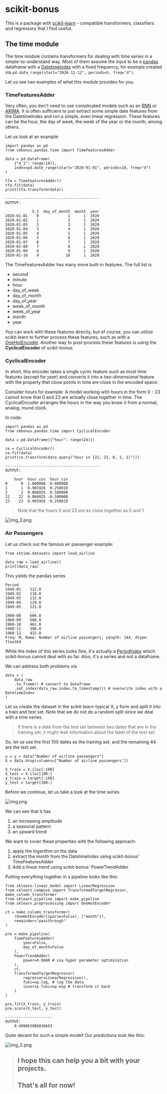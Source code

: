 # scikit-bonus
This is a package with [scikit-learn](https://scikit-learn.org/stable/) - compatible transformers,
classifiers and regressors that I find useful.

## The time module
The time module contains transformers for dealing with time series in
a simple-to-understand way.
Most of them assume the input to be a [pandas](https://pandas.pydata.org/docs/index.html)
dataframe with a [DatetimeIndex](https://pandas.pydata.org/docs/reference/api/pandas.DatetimeIndex.html)
with a fixed frequency, for example created via
`pd.date_range(start="2020-12-12", periods=5, freq="d")`.

Let us see two examples of what this module provides for you.

### TimeFeaturesAdder
Very often, you don't need to use complicated models such as an
[RNN](https://en.wikipedia.org/wiki/Recurrent_neural_network) or
[ARIMA](https://en.wikipedia.org/wiki/Autoregressive_integrated_moving_average).
It is often sufficient to just extract some simple date features from the
DatetimeIndex and run a simple, even linear regression. These features can
be the hour, the day of week, the week of the year or the month, among others.

Let us look at an example:
```
import pandas as pd
from skbonus.pandas.time import TimeFeaturesAdder

data = pd.DataFrame(
    {"X_1": range(10)},
    index=pd.date_range(start="2020-01-01", periods=10, freq="d")
)

tfa = TimeFeaturesAdder()
tfa.fit(data)
print(tfa.transform(data))

------------------------------------------
OUTPUT:

            X_1  day_of_month  month  year
2020-01-01    0             1      1  2020
2020-01-02    1             2      1  2020
2020-01-03    2             3      1  2020
2020-01-04    3             4      1  2020
2020-01-05    4             5      1  2020
2020-01-06    5             6      1  2020
2020-01-07    6             7      1  2020
2020-01-08    7             8      1  2020
2020-01-09    8             9      1  2020
2020-01-10    9            10      1  2020
```

The TimeFeaturesAdder has many more built-in features. The full list
is
 * second
 * minute
 * hour
 * day_of_week
 * day_of_month
 * day_of_year
 * week_of_month
 * week_of_year
 * month
 * year

You can work with these features directly, but
of course, you can utilize scikit-learn to further process these features,
such as with a [OneHotEncoder](https://scikit-learn.org/stable/modules/generated/sklearn.preprocessing.OneHotEncoder.html).
Another way to post-process these features is using the **CyclicalEncoder** of
scikit-bonus.

### CyclicalEncoder
In short, this encoder takes a single cyclic feature such
as most time features (except for _year_) and converts it
into a _two-dimensional_ feature with the property that close points
in time are close in the encoded space.

Consider hours for example: A model working with hours in the form
0 - 23 cannot know that 0 and 23 are actually close together in time.
The CyclicalEncoder arranges the hours in the way you know it from a
normal, analog, round clock.

In code:
```
import pandas as pd
from skbonus.pandas.time import CyclicalEncoder

data = pd.DataFrame({"hour": range(24)})

ce = CyclicalEncoder()
ce.fit(data)
print(ce.transform(data.query("hour in [22, 23, 0, 1, 2]")))

------------------------------------------
OUTPUT:

    hour  hour_cos  hour_sin
0      0  1.000000  0.000000
1      1  0.965926  0.258819
2      2  0.866025  0.500000
22    22  0.866025 -0.500000
23    23  0.965926 -0.258819
```

> Note that the hours 0 and 23 are as close together as 0 and 1.

![img_3.png](readme_images/img_3.png)


### Air Passengers

Let us check out the famous air passenger example:


```
from sktime.datasets import load_airline

data_raw = load_airline()
print(data_raw)
```

This yields the pandas series

```
Period
1949-01    112.0
1949-02    118.0
1949-03    132.0
1949-04    129.0
1949-05    121.0
           ...
1960-08    606.0
1960-09    508.0
1960-10    461.0
1960-11    390.0
1960-12    432.0
Freq: M, Name: Number of airline passengers, Length: 144, dtype: float64
```

While the index of this series looks fine, it's actually a [PeriodIndex](https://pandas.pydata.org/pandas-docs/stable/reference/api/pandas.PeriodIndex.html)
which scikit-bonus cannot deal with so far. Also, it's a series and not a dataframe.

We can address both problems via
```
data = (
    data_raw
    .to_frame() # convert to dataframe
    .set_index(data_raw.index.to_timestamp()) # overwrite index with a DatetimeIndex
)
```

Let us create the dataset in the scikit-learn-typical _X_, _y_ form and split
it into a train and test set. Note that we do not do a random split
since we deal with a time series.

> If there is a date from the test set between two dates
> that are in the training set, it might leak information
> about the label of the test set.

So, let us use the first 100 dates as the training set, and the remaining 44 are the
test set.

```
y = y = data["Number of airline passengers"]
X = data.drop(columns=["Number of airline passengers"])

X_train = X.iloc[:100]
X_test = X.iloc[100:]
y_train = target[:100]
y_test = target[100:]
```

Before we continue, let us take a look at the time series.

![img.png](readme_images/img.png)

We can see that it has
 1. an increasing amplitude
 2. a seasonal pattern
 3. an upward trend

We want to cover these properties with the following approach:
 1. apply the logarithm on the data
 2. extract the month from the DatetimeIndex using scikit-bonus' TimeFeaturesAdder
 3. Add a linear trend using scikit-bonus' PowerTrendAdder

Putting everything together in a pipeline looks like this:

```
from sklearn.linear_model import LinearRegression
from sklearn.compose import TransformedTargetRegressor, make_column_transformer
from sklearn.pipeline import make_pipeline
from sklearn.preprocessing import OneHotEncoder

ct = make_column_transformer(
    (OneHotEncoder(sparse=False), ["month"]),
    remainder="passthrough"
)

pre = make_pipeline(
    TimeFeaturesAdder(
        year=False,
        day_of_month=False
    ),
    PowerTrendAdder(
        power=0.9848 # via hyper parameter optimization
    ),
    ct,
    TransformedTargetRegressor(
        regressor=LinearRegression(),
        func=np.log, # log the data
        inverse_func=np.exp # transform it back
    )
)

pre.fit(X_train, y_train)
pre.score(X_test, y_test)

---------------------
OUTPUT:
    0.499063986036663
```

Quite decent for such a simple model! Our predictions look like this:

![img_2.png](readme_images/img_2.png)


> ## I hope this can help you a bit with your projects.
> ## That's all for now!
